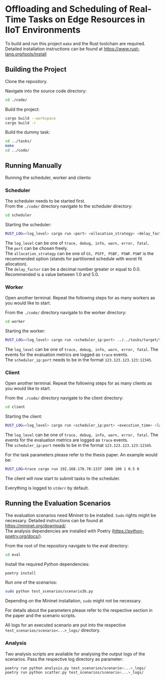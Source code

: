 # Offloading and Scheduling of Real-Time Tasks on Edge Resources in IIoT Environments

To build and run this project `make` and the Rust toolchain are required.
Detailed installation instructions can be found at https://www.rust-lang.org/tools/install

## Building the Project

Clone the repository.

Navigate into the source code directory:

```bash
cd ./code/
```

Build the project:

```bash
cargo build --workspace
cargo build -r
```

Build the dummy task:
```bash
cd ../tasks/
make
cd ../code/
```


## Running Manually

Running the scheduler, worker and clients:

### Scheduler
The scheduler needs to be started first.  
From the `./code/` directory navigate to the scheduler directory:

```bash
cd scheduler
```

Starting the scheduler:
```bash
RUST_LOG=<log_level> cargo run <port> <allocation_strategy> <delay_factor>
```
The `log_level` can be one of `trace, debug, info, warn, error, fatal`.  
The `port` can be chosen freely.  
The `allocation_strategy` can be one of `GS, PSFF, PSBF, PSWF`. `PSWF` is the recommended option (stands for partitioned schedule with worst fit allocation).  
The `delay_factor` can be a decimal number greater or equal to 0.0. Recommended is a value between 1.0 and 5.0.


### Worker
Open another terminal.
Repeat the following steps for as many workers as you would like to start.

From the `./code/` directory navigate to the worker directory:

```bash
cd worker
```

Starting the worker:
```bash
RUST_LOG=<log_level> cargo run <scheduler_ip:port> ../../tasks/target/task
```
The `log_level` can be one of `trace, debug, info, warn, error, fatal`. The events for the evaluation metrics are logged as `trace` events.  
The `scheduler_ip:port` needs to be in the format `123.123.123.123:12345`.


### Client
Open another terminal.
Repeat the following steps for as many clients as you would like to start.

From the `./code/` directory navigate to the client directory:

```bash
cd client
```

Starting the client:
```bash
RUST_LOG=<log_level> cargo run <scheduler_ip:port> <execution_time> <laxity> <return_data_bytes> <interval_lambda> <rng_seed>
```
The `log_level` can be one of `trace, debug, info, warn, error, fatal`. The events for the evaluation metrics are logged as `trace` events.  
The `scheduler_ip:port` needs to be in the format `123.123.123.123:12345`.  

For the task parameters please refer to the thesis paper. An example would be:
```bash
RUST_LOG=trace cargo run 192.168.178.78:1337 1000 100 1 0.5 0
```

The client will now start to submit tasks to the scheduler.

Everything is logged to `stderr` by default.




## Running the Evaluation Scenarios

The evaluation scenarios need Mininet to be installed.
`Sudo` rights might be necessary.
Detailed instructions can be found at https://mininet.org/download/.  
The analysis dependencies are installed with Poetry (https://python-poetry.org/docs/).

From the root of the repository navigate to the eval directory:
```bash
cd eval
```

Install the required Python dependencies:
```bash
poetry install
```

Run one of the scenarios:
```bash
sudo python test_scenarios/scenario3b.py
```
Depending on the Mininet installation, `sudo` might not be necessary.

For details about the parameters please refer to the respective section in the paper and the scenario scripts.

All logs for an executed scenario are put into the respective `test_scenarios/scenario<...>_logs/` directory.

### Analysis

Two analysis scripts are available for analysing the output logs of the scenarios.
Pass the respective log directory as parameter:
```bash
poetry run python analysis.py test_scenarios/scenario<...>_logs/
poetry run python scatter.py test_scenarios/scenario<...>_logs/
```




